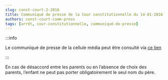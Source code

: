 ```yaml
---   
slug: const-court-2-2016
title: Communiqué de presse de la Cour constitutionnelle du 14-01-2016
authors: const-court-comm-press
tags: [arrêt, cour-constitutionnelle, communiqué-de-presse]
---
```


:::info

Le communiqué de presse de la cellule média peut être consulté via [ce lien](https://www.const-court.be/public/f/2016/2016-002f-info.pdf) 

:::

En cas de désaccord entre les parents ou en l’absence de choix des parents, l’enfant ne peut pas porter obligatoirement le seul nom du père.
